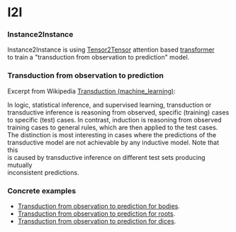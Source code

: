 # I2I

### Instance2Instance

Instance2Instance is using [Tensor2Tensor](https://github.com/tensorflow/tensor2tensor) attention based [transformer](https://github.com/tensorflow/tensor2tensor/blob/master/tensor2tensor/models/transformer.py)  
to train a "transduction from observation to prediction" model.  

### Transduction from observation to prediction

Excerpt from Wikipedia [Transduction (machine_learning)](https://en.wikipedia.org/wiki/Transduction_(machine_learning)):  

In logic, statistical inference, and supervised learning, transduction or  
transductive inference is reasoning from observed, specific (training) cases  
to specific (test) cases. In contrast, induction is reasoning from observed  
training cases to general rules, which are then applied to the test cases.  
The distinction is most interesting in cases where the predictions of the  
transductive model are not achievable by any inductive model. Note that this  
is caused by transductive inference on different test sets producing mutually  
inconsistent predictions.  

### Concrete examples

- [Transduction from observation to prediction for bodies](bodies/observation_prediction_bodies.ipynb).  
- [Transduction from observation to prediction for roots](roots/observation_prediction_bodies.ipynb).  
- [Transduction from observation to prediction for dices](dices/observation_prediction_bodies.ipynb).  
